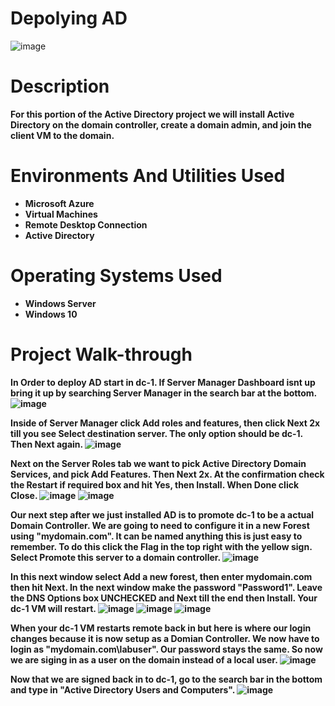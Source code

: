 # Depolying AD
![image](https://github.com/user-attachments/assets/0d4e78e2-5b21-4865-af72-07242082ffb4)

# <b>Description<b/>
For this portion of the Active Directory project we will install Active Directory on the domain controller, create a domain admin, and join the client VM to the domain.
# <b>Environments And Utilities Used<b/>
 - Microsoft Azure
 - Virtual Machines
 - Remote Desktop Connection
 - Active Directory
# <b>Operating Systems Used<b/>
 - Windows Server
 - Windows 10
# <b>Project Walk-through<b/>
In Order to deploy AD start in dc-1. If Server Manager Dashboard isnt up bring it up by searching Server Manager in the search bar at the bottom.
![image](https://github.com/user-attachments/assets/c466a233-b23d-4a7d-b1a9-bfdd935d3643)

Inside of Server Manager click Add roles and features, then click Next 2x till you see Select destination server. The only option should be dc-1. Then Next again.
![image](https://github.com/user-attachments/assets/e1c6c6f6-689e-48dc-8db3-ab758fd3ded6)

Next on the Server Roles tab we want to pick Active Directory Domain Services, and pick Add Features. Then Next 2x. At the confirmation check the Restart if required box and hit Yes, then Install. When Done click Close.
![image](https://github.com/user-attachments/assets/be0175dc-3955-46a7-9848-63f43e9c961e)
![image](https://github.com/user-attachments/assets/45d3672c-0803-427a-a45c-a9bb50b72c5b)

Our next step after we just installed AD is to promote dc-1 to be a actual Domain Controller. We are going to need to configure it in a new Forest using "mydomain.com". It can be named anything this is just easy to remember. To do this click the Flag in the top right with the yellow sign. Select Promote this server to a domain controller.
![image](https://github.com/user-attachments/assets/52589cae-95f4-428d-8bbd-4e3d87859939)

In this next window select Add a new forest, then enter mydomain.com then hit Next. In the next window make the password "Password1". Leave the DNS Options box UNCHECKED and Next till the end then Install. Your dc-1 VM will restart.
![image](https://github.com/user-attachments/assets/4c93a4d0-449e-4a39-9629-776f2da4dbe5)
![image](https://github.com/user-attachments/assets/bd61c30b-46ba-4994-a241-7856847edbc6)
![image](https://github.com/user-attachments/assets/b35d131b-e62a-4196-a5e4-f4ebc0605ce4)

When your dc-1 VM restarts remote back in but here is where our login changes because it is now setup as a Domian Controller. We now have to login as "mydomain.com\labuser". Our password stays the same. So now we are siging in as a user on the domain instead of a local user.
![image](https://github.com/user-attachments/assets/b525b281-3c8a-4f77-afd8-72fc1ca04888)

Now that we are signed back in to dc-1, go to the search bar in the bottom and type in "Active Directory Users and Computers". 
![image](https://github.com/user-attachments/assets/f3f508a2-de18-4142-a9c8-a3c9cf61bb67)

















